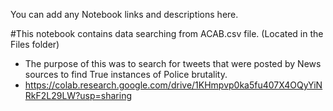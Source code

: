 You can add any Notebook links and descriptions here.

#This notebook contains data searching from ACAB.csv file. (Located in the Files folder)

- The purpose of this was to search for tweets that were posted by News sources to find True instances of Police brutality.
- https://colab.research.google.com/drive/1KHmpvp0ka5fu407X4OQyYiNRkF2L29LW?usp=sharing
